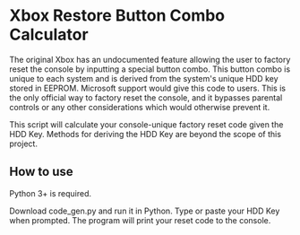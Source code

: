 # Xbox Restore Button Combo Calculator
The original Xbox has an undocumented feature allowing the user to factory reset the console by inputting a special button combo. This button combo is unique to each system and is derived from the system's unique HDD key stored in EEPROM.
Microsoft support would give this code to users. This is the only official way to factory reset the console, and it bypasses parental controls or any other considerations which would otherwise prevent it.

This script will calculate your console-unique factory reset code given the HDD Key. Methods for deriving the HDD Key are beyond the scope of this project.

## How to use

Python 3+ is required.

Download code_gen.py and run it in Python. Type or paste your HDD Key when prompted. The program will print your reset code to the console.
